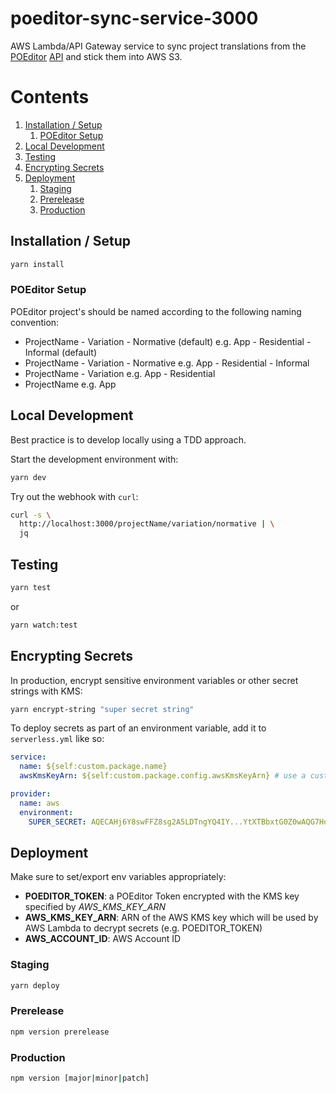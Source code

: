 # poeditor-sync-service-3000

AWS Lambda/API Gateway service to sync project translations from the
[POEditor](https://poeditor.com/) [API](https://poeditor.com/docs/api) and stick
them into AWS S3.

# Contents

1. [Installation / Setup](#installation--setup)
   1. [POEditor Setup](#poeditor-setup)
1. [Local Development](#local-development)
1. [Testing](#testing)
1. [Encrypting Secrets](#encrypting-secrets)
1. [Deployment](#deployment)
   1. [Staging](#staging)
   1. [Prerelease](#prerelease)
   1. [Production](#production)

## Installation / Setup

```sh
yarn install
```

### POEditor Setup

POEditor project's should be named according to the following naming convention:

* ProjectName - Variation - Normative (default)
  e.g. App - Residential - Informal (default)
* ProjectName - Variation - Normative
  e.g. App - Residential - Informal
* ProjectName - Variation
  e.g. App - Residential
* ProjectName
  e.g. App

## Local Development

Best practice is to develop locally using a TDD approach.

Start the development environment with:

```sh
yarn dev
```

Try out the webhook with `curl`:

```sh
curl -s \
  http://localhost:3000/projectName/variation/normative | \
  jq
```

## Testing

```sh
yarn test
```

or

```sh
yarn watch:test
```

## Encrypting Secrets

In production, encrypt sensitive environment variables or other secret strings
with KMS:

```sh
yarn encrypt-string "super secret string"
```

To deploy secrets as part of an environment variable, add it to `serverless.yml`
like so:

```yaml
service:
  name: ${self:custom.package.name}
  awsKmsKeyArn: ${self:custom.package.config.awsKmsKeyArn} # use a custom kms key, defined in package.json

provider:
  name: aws
  environment:
    SUPER_SECRET: AQECAHj6Y8swFFZ8sg2A5LDTngYQ4IY...YtXTBbxtG0Z0wAQG7HuQ==
```

## Deployment

Make sure to set/export env variables appropriately:

* **POEDITOR_TOKEN**: a POEditor Token encrypted with the KMS key specified by _AWS_KMS_KEY_ARN_
* **AWS_KMS_KEY_ARN**: ARN of the AWS KMS key which will be used by AWS Lambda to decrypt secrets (e.g. POEDITOR_TOKEN)
* **AWS_ACCOUNT_ID**: AWS Account ID

### Staging

```sh
yarn deploy
```

### Prerelease

```sh
npm version prerelease
```

### Production

```sh
npm version [major|minor|patch]
```
